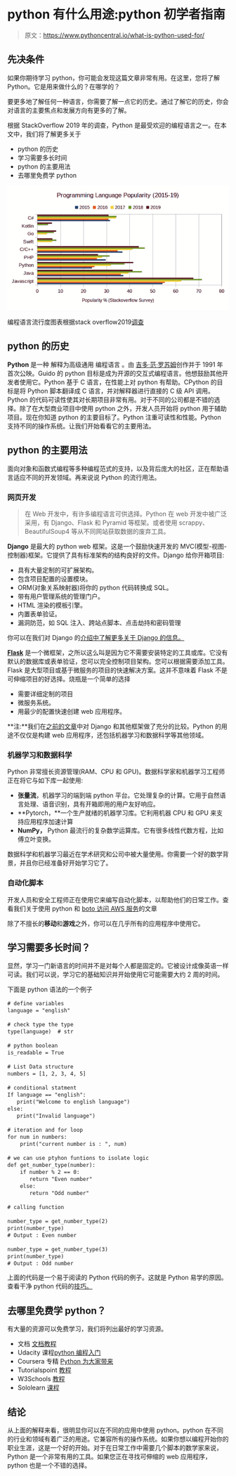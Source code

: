 # python 有什么用途:python 初学者指南

> 原文：<https://www.pythoncentral.io/what-is-python-used-for/>

## 先决条件

如果你期待学习 python，你可能会发现这篇文章非常有用。在这里，您将了解 Python。它是用来做什么的？在哪学的？

要更多地了解任何一种语言，你需要了解一点它的历史。通过了解它的历史，你会对语言的主要焦点和发展方向有更多的了解。

根据 StackOverflow 2019 年的调查，Python 是最受欢迎的编程语言之一。在本文中，我们将了解更多关于

*   python 的历史
*   学习需要多长时间
*   python 的主要用法
*   去哪里免费学 python

[![Python popularity](img/3f3879a49aac73caf986450fb230012b.png)](https://www.pythoncentral.io/wp-content/uploads/2020/08/popularity-2015-19.jpg)

编程语言流行度图表根据stack overflow2019[调查](https://insights.stackoverflow.com/survey/2019)

## **python 的历史**

**Python** 是一种 解释为高级通用 编程语言 。由 [吉多·范·罗苏姆](https://en.wikipedia.org/wiki/Guido_van_Rossum)创作并于 1991 年首次公映。Guido 的 python 目标是成为开源的交互式编程语言。他想鼓励其他开发者使用它。Python 基于 C 语言，在性能上对 python 有帮助。CPython 的目标是将 Python 脚本翻译成 C 语言，并对解释器进行直接的 C 级 API 调用。Python 的代码可读性使其对长期项目非常有用。对于不同的公司都是不错的选择。除了在大型商业项目中使用 python 之外，开发人员开始将 python 用于辅助项目。现在你知道 python 的主要目标了。Python 注重可读性和性能。Python 支持不同的操作系统。让我们开始看看它的主要用法。

## **python 的主要用法**

面向对象和函数式编程等多种编程范式的支持，以及背后庞大的社区，正在帮助语言适应不同的开发领域。再来说说 Python 的流行用法。

### **网页开发**

> 在 Web 开发中，有许多编程语言可供选择。Python 在 web 开发中被广泛采用，有 Django、Flask 和 Pyramid 等框架。或者使用 scrappy、BeautifulSoup4 等从不同网站获取数据的废弃工具。

**Django** 是最大的 python web 框架。这是一个鼓励快速开发的 MVC(模型-视图-控制器)框架。它提供了具有标准架构的结构良好的文件。Django 给你开箱项目:

*   具有大量定制的可扩展架构。
*   包含项目配置的设置模块。
*   ORM(对象关系映射器)将你的 python 代码转换成 SQL。
*   带有用户管理系统的管理门户。
*   HTML 渲染的模板引擎。
*   内置表单验证。
*   漏洞防范，如 SQL 注入、跨站点脚本、点击劫持和密码管理

你可以在我们对 Django 的[介绍中了解更多关于 Django 的信息。](https://www.pythoncentral.io/writing-your-first-python-django-application/)

[**Flask**](https://flask.palletsprojects.com/en/1.1.x/) 是一个微框架，之所以这么叫是因为它不需要安装特定的工具或库。它没有默认的数据库或表单验证，您可以完全控制项目架构。您可以根据需要添加工具。Flask 是大型项目或基于微服务的项目的快速解决方案。这并不意味着 Flask 不是可伸缩项目的好选择。烧瓶是一个简单的选择

*   需要详细定制的项目
*   微服务系统。
*   用最少的配置快速创建 web 应用程序。

**注:**我们在[之前的文章](https://www.pythoncentral.io/introduction-to-pythons-django/)中对 Django 和其他框架做了充分的比较。Python 的用途不仅仅是构建 web 应用程序，还包括机器学习和数据科学等其他领域。

### **机器学习和数据科学**

Python 非常擅长资源管理(RAM、CPU 和 GPU)。数据科学家和机器学习工程师正在将它与如下库一起使用:

*   **张量流**，机器学习的端到端 python 平台。它处理复杂的计算。它用于自然语言处理、语音识别，具有开箱即用的用户友好响应。
*   **Pytorch，**一个生产就绪的机器学习库。它利用机器 CPU 和 GPU 来支持应用程序加速计算
*   **NumPy，** Python 最流行的复杂数学运算库。它有很多线性代数方程，比如傅立叶变换。

数据科学和机器学习最近在学术研究和公司中被大量使用。你需要一个好的数学背景，并且你已经准备好开始学习它了。

### **自动化脚本**

开发人员和安全工程师正在使用它来编写自动化脚本，以帮助他们的日常工作。查看我们关于使用 python 和 [boto 访问 AWS 服务](https://www.pythoncentral.io/introduction-to-python-on-aws-with-boto/)的文章

除了不擅长的**移动**和**游戏**之外，你可以在几乎所有的应用程序中使用它。

## **学习需要多长时间？**

显然，学习一门新语言的时间并不是对每个人都是固定的。它被设计成像英语一样可读。我们可以说，学习它的基础知识并开始使用它可能需要大约 2 周的时间。

下面是 python 语法的一个例子

```
# define variables
language = "english"

# check type the type
type(language)  # str

# python boolean
is_readable = True

# List Data structure
numbers = [1, 2, 3, 4, 5]

# conditional statment
If language == "english":
   print("Welcome to english language")
else:
   print("Invalid language")

# iteration and for loop
for num in numbers:
    print("current number is : ", num)

# we can use ptyhon funtions to isolate logic
def get_number_type(number):
    if number % 2 == 0:
       return "Even number"
    else:
       return "Odd number"

# calling function

number_type = get_number_type(2)
print(number_type)
# Output : Even number

number_type = get_number_type(3)
print(number_type)
# Output : Odd number

```

上面的代码是一个易于阅读的 Python 代码的例子。这就是 Python 易学的原因。查看干净 python 代码的[技巧。](https://www.pythoncentral.io/python-starter-tips/)

## **去哪里免费学 python？**

有大量的资源可以免费学习，我们将列出最好的学习资源。

*   文档 [文档教程](https://docs.python.org/3/tutorial/index.html)
*   Udacity 课程[python 编程入门](https://www.udacity.com/course/introduction-to-python--ud1110)
*   Coursera 专精 [Python 为大家带来](https://www.coursera.org/specializations/python)
*   Tutorialspoint [教程](https://www.tutorialspoint.com/python/index.htm)
*   W3Schools [教程](https://www.w3schools.com/python/)
*   Sololearn [课程](https://www.sololearn.com/learning/1073)

## 结论

从上面的解释来看，很明显你可以在不同的应用中使用 python。python 在不同的行业和领域有着广泛的用途。它兼容所有的操作系统。如果你想以编程开始你的职业生涯，这是一个好的开始。对于在日常工作中需要几个脚本的数学家来说，Python 是一个非常有用的工具。如果您正在寻找可伸缩的 web 应用程序，python 也是一个不错的选择。